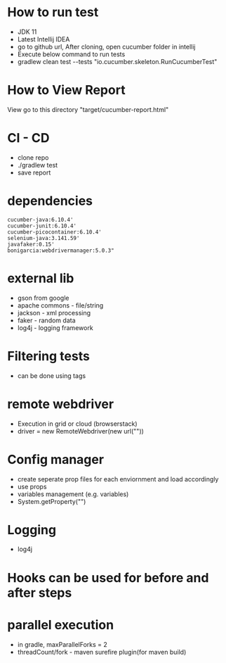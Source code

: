 # How to run test
- JDK 11
- Latest Intellij IDEA
- go to github url, After cloning, open cucumber folder in intellij
- Execute below command to run tests
- gradlew clean test --tests "io.cucumber.skeleton.RunCucumberTest"

# How to View Report
View go to this directory
"target/cucumber-report.html"

# CI - CD
- clone repo
- ./gradlew test
- save report

# dependencies
    cucumber-java:6.10.4'
    cucumber-junit:6.10.4'
    cucumber-picocontainer:6.10.4'
    selenium-java:3.141.59'
    javafaker:0.15'
    bonigarcia:webdrivermanager:5.0.3"

# external lib
- gson from google
- apache commons - file/string
- jackson - xml processing
- faker - random data
- log4j - logging framework

# Filtering tests
- can be done using tags

# remote webdriver 
- Execution in grid or cloud (browserstack)
- driver = new RemoteWebdriver(new url(""))

# Config manager 
- create seperate prop files for each enviornment
  and load accordingly
- use props
- variables management (e.g. variables)
- System.getProperty("")

# Logging 
- log4j

# Hooks can be used for before and after steps

# parallel execution
- in gradle, maxParallelForks = 2
- threadCount/fork - maven surefire plugin(for maven build)
